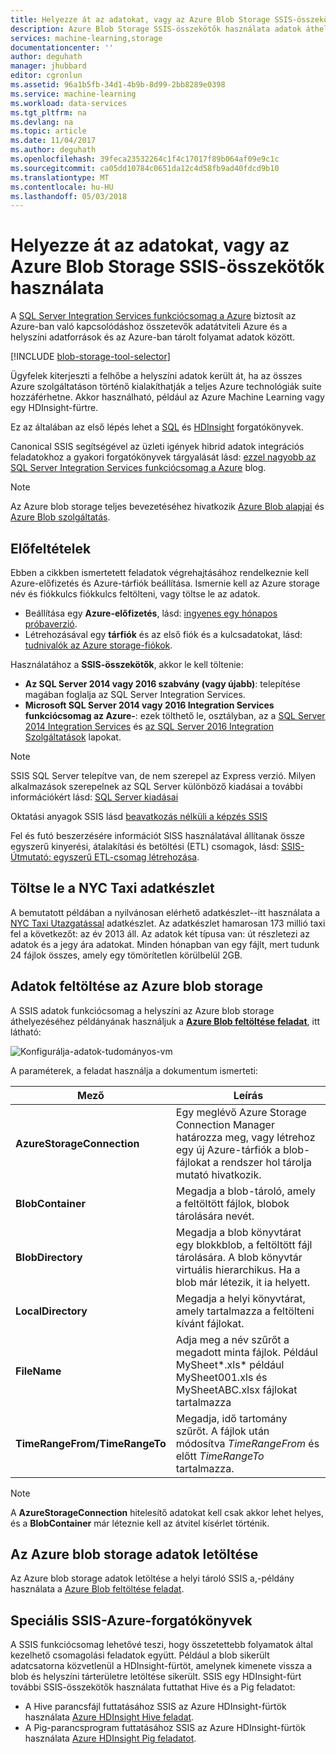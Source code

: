 ```yaml
---
title: Helyezze át az adatokat, vagy az Azure Blob Storage SSIS-összekötők használata |} Microsoft Docs
description: Azure Blob Storage SSIS-összekötők használata adatok áthelyezéséről.
services: machine-learning,storage
documentationcenter: ''
author: deguhath
manager: jhubbard
editor: cgronlun
ms.assetid: 96a1b5fb-34d1-4b9b-8d99-2bb8289e0398
ms.service: machine-learning
ms.workload: data-services
ms.tgt_pltfrm: na
ms.devlang: na
ms.topic: article
ms.date: 11/04/2017
ms.author: deguhath
ms.openlocfilehash: 39feca23532264c1f4c17017f89b064af09e9c1c
ms.sourcegitcommit: ca05dd10784c0651da12c4d58fb9ad40fdcd9b10
ms.translationtype: MT
ms.contentlocale: hu-HU
ms.lasthandoff: 05/03/2018
---
```

# <a name="move-data-to-or-from-azure-blob-storage-using-ssis-connectors"></a>Helyezze át az adatokat, vagy az Azure Blob Storage SSIS-összekötők használata
A [SQL Server Integration Services funkciócsomag a Azure](https://msdn.microsoft.com/library/mt146770.aspx) biztosít az Azure-ban való kapcsolódáshoz összetevők adatátviteli Azure és a helyszíni adatforrások és az Azure-ban tárolt folyamat adatok között.

[!INCLUDE [blob-storage-tool-selector](../../../includes/machine-learning-blob-storage-tool-selector.md)]

Ügyfelek kiterjeszti a felhőbe a helyszíni adatok került át, ha az összes Azure szolgáltatáson történő kialakíthatják a teljes Azure technológiák suite hozzáférhetne. Akkor használható, például az Azure Machine Learning vagy egy HDInsight-fürtre.

Ez az általában az első lépés lehet a [SQL](sql-walkthrough.md) és [HDInsight](hive-walkthrough.md) forgatókönyvek.

Canonical SSIS segítségével az üzleti igények hibrid adatok integrációs feladatokhoz a gyakori forgatókönyvek tárgyalását lásd: [ezzel nagyobb az SQL Server Integration Services funkciócsomag a Azure](http://blogs.msdn.com/b/ssis/archive/2015/06/25/doing-more-with-sql-server-integration-services-feature-pack-for-azure.aspx) blog.

> [!NOTE]
> Az Azure blob storage teljes bevezetéséhez hivatkozik [Azure Blob alapjai](../../storage/blobs/storage-dotnet-how-to-use-blobs.md) és [Azure Blob szolgáltatás](https://msdn.microsoft.com/library/azure/dd179376.aspx).
> 
> 

## <a name="prerequisites"></a>Előfeltételek
Ebben a cikkben ismertetett feladatok végrehajtásához rendelkeznie kell Azure-előfizetés és Azure-tárfiók beállítása. Ismernie kell az Azure storage név és fiókkulcs fiókkulcs feltölteni, vagy töltse le az adatok.

* Beállítása egy **Azure-előfizetés**, lásd: [ingyenes egy hónapos próbaverzió](https://azure.microsoft.com/pricing/free-trial/).
* Létrehozásával egy **tárfiók** és az első fiók és a kulcsadatokat, lásd: [tudnivalók az Azure storage-fiókok](../../storage/common/storage-create-storage-account.md).

Használatához a **SSIS-összekötők**, akkor le kell töltenie:

* **Az SQL Server 2014 vagy 2016 szabvány (vagy újabb)**: telepítése magában foglalja az SQL Server Integration Services.
* **Microsoft SQL Server 2014 vagy 2016 Integration Services funkciócsomag az Azure-**: ezek tölthető le, osztályban, az a [SQL Server 2014 Integration Services](http://www.microsoft.com/download/details.aspx?id=47366) és [az SQL Server 2016 Integration Szolgáltatások](https://www.microsoft.com/download/details.aspx?id=49492) lapokat.

> [!NOTE]
> SSIS SQL Server telepítve van, de nem szerepel az Express verzió. Milyen alkalmazások szerepelnek az SQL Server különböző kiadásai a további információkért lásd: [SQL Server kiadásai](http://www.microsoft.com/en-us/server-cloud/products/sql-server-editions/)
> 
> 

Oktatási anyagok SSIS lásd [beavatkozás nélküli a képzés SSIS](http://www.microsoft.com/download/details.aspx?id=20766)

Fel és futó beszerzésére információt SISS használatával állítanak össze egyszerű kinyerési, átalakítási és betöltési (ETL) csomagok, lásd: [SSIS-Útmutató: egyszerű ETL-csomag létrehozása](https://msdn.microsoft.com/library/ms169917.aspx).

## <a name="download-nyc-taxi-dataset"></a>Töltse le a NYC Taxi adatkészlet
A bemutatott példában a nyilvánosan elérhető adatkészlet--itt használata a [NYC Taxi Utazgatással](http://www.andresmh.com/nyctaxitrips/) adatkészlet. Az adatkészlet hamarosan 173 millió taxi fel a következőt: az év 2013 áll. Az adatok két típusa van: út részletezi az adatok és a jegy ára adatokat. Minden hónapban van egy fájlt, mert tudunk 24 fájlok összes, amely egy tömörítetlen körülbelül 2GB.

## <a name="upload-data-to-azure-blob-storage"></a>Adatok feltöltése az Azure blob storage
A SSIS adatok funkciócsomag a helyszíni az Azure blob storage áthelyezéséhez példányának használjuk a [ **Azure Blob feltöltése feladat**](https://msdn.microsoft.com/library/mt146776.aspx), itt látható:

![Konfigurálja-adatok-tudományos-vm](./media/move-data-to-azure-blob-using-ssis/ssis-azure-blob-upload-task.png)

A paraméterek, a feladat használja a dokumentum ismerteti:

| Mező | Leírás |
| --- | --- |
| **AzureStorageConnection** |Egy meglévő Azure Storage Connection Manager határozza meg, vagy létrehoz egy új Azure-tárfiók a blob-fájlokat a rendszer hol tárolja mutató hivatkozik. |
| **BlobContainer** |Megadja a blob-tároló, amely a feltöltött fájlok, blobok tárolására nevét. |
| **BlobDirectory** |Megadja a blob könyvtárat egy blokkblob, a feltöltött fájl tárolására. A blob könyvtár virtuális hierarchikus. Ha a blob már létezik, it ia helyett. |
| **LocalDirectory** |Megadja a helyi könyvtárat, amely tartalmazza a feltölteni kívánt fájlokat. |
| **FileName** |Adja meg a név szűrőt a megadott minta fájlok. Például MySheet\*.xls\* például MySheet001.xls és MySheetABC.xlsx fájlokat tartalmazza |
| **TimeRangeFrom/TimeRangeTo** |Megadja, idő tartomány szűrőt. A fájlok után módosítva *TimeRangeFrom* és előtt *TimeRangeTo* tartalmazza. |

> [!NOTE]
> A **AzureStorageConnection** hitelesítő adatokat kell csak akkor lehet helyes, és a **BlobContainer** már léteznie kell az átvitel kísérlet történik.
> 
> 

## <a name="download-data-from-azure-blob-storage"></a>Az Azure blob storage adatok letöltése
Az Azure blob storage adatok letöltése a helyi tároló SSIS a,-példány használata a [Azure Blob feltöltése feladat](https://msdn.microsoft.com/library/mt146779.aspx).

## <a name="more-advanced-ssis-azure-scenarios"></a>Speciális SSIS-Azure-forgatókönyvek
A SSIS funkciócsomag lehetővé teszi, hogy összetettebb folyamatok által kezelhető csomagolási feladatok együtt. Például a blob sikerült adatcsatorna közvetlenül a HDInsight-fürtöt, amelynek kimenete vissza a blob és helyszíni tárterületre letöltése sikerült. SSIS egy HDInsight-fürt további SSIS-összekötők használata futtathat Hive és a Pig feladatot:

* A Hive parancsfájl futtatásához SSIS az Azure HDInsight-fürtök használata [Azure HDInsight Hive feladat](https://msdn.microsoft.com/library/mt146771.aspx).
* A Pig-parancsprogram futtatásához SSIS az Azure HDInsight-fürtök használata [Azure HDInsight Pig feladatot](https://msdn.microsoft.com/library/mt146781.aspx).

